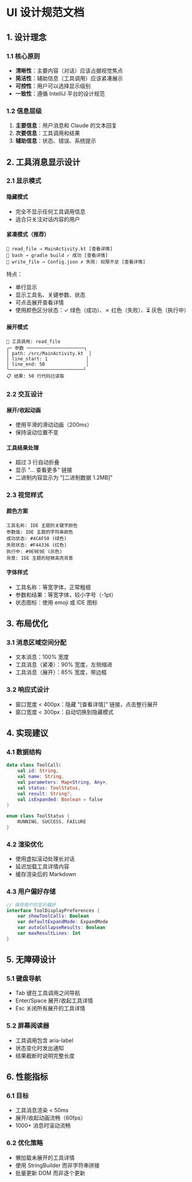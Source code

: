 # UI 设计规范文档

## 1. 设计理念

### 1.1 核心原则
- **清晰性**：主要内容（对话）应该占据视觉焦点
- **简洁性**：辅助信息（工具调用）应该紧凑展示
- **可控性**：用户可以选择显示级别
- **一致性**：遵循 IntelliJ 平台的设计规范

### 1.2 信息层级
1. **主要信息**：用户消息和 Claude 的文本回复
2. **次要信息**：工具调用和结果
3. **辅助信息**：状态、错误、系统提示

## 2. 工具消息显示设计

### 2.1 显示模式

#### 隐藏模式
- 完全不显示任何工具调用信息
- 适合只关注对话内容的用户

#### 紧凑模式（推荐）
```
🔧 read_file → MainActivity.kt [查看详情]
🔧 bash → gradle build ✓ 成功 [查看详情]
🔧 write_file → Config.json ✗ 失败: 权限不足 [查看详情]
```

特点：
- 单行显示
- 显示工具名、关键参数、状态
- 可点击展开查看详情
- 使用颜色区分状态：✓ 绿色（成功）、✗ 红色（失败）、⏳ 灰色（执行中）

#### 展开模式
```
🔧 工具调用: read_file
┌─ 参数 ─────────────────────┐
│ path: /src/MainActivity.kt  │
│ line_start: 1              │
│ line_end: 50               │
└───────────────────────────┘
📋 结果: 50 行代码已读取
```

### 2.2 交互设计

#### 展开/收起动画
- 使用平滑的滑动动画（200ms）
- 保持滚动位置不变

#### 工具结果处理
- 超过 3 行自动折叠
- 显示 "... 查看更多" 链接
- 二进制内容显示为 "[二进制数据 1.2MB]"

### 2.3 视觉样式

#### 颜色方案
```
工具名称: IDE 主题的关键字颜色
参数值: IDE 主题的字符串颜色
成功状态: #4CAF50 (绿色)
失败状态: #F44336 (红色)
执行中: #9E9E9E (灰色)
背景: IDE 主题的轻微高亮背景
```

#### 字体样式
- 工具名称：等宽字体，正常粗细
- 参数和结果：等宽字体，较小字号（-1pt）
- 状态图标：使用 emoji 或 IDE 图标

## 3. 布局优化

### 3.1 消息区域空间分配
- 文本消息：100% 宽度
- 工具消息（紧凑）：90% 宽度，左侧缩进
- 工具消息（展开）：85% 宽度，带边框

### 3.2 响应式设计
- 窗口宽度 < 400px：隐藏 "[查看详情]" 链接，点击整行展开
- 窗口宽度 < 300px：自动切换到隐藏模式

## 4. 实现建议

### 4.1 数据结构
```kotlin
data class ToolCall(
    val id: String,
    val name: String,
    val parameters: Map<String, Any>,
    val status: ToolStatus,
    val result: String?,
    val isExpanded: Boolean = false
)

enum class ToolStatus {
    RUNNING, SUCCESS, FAILURE
}
```

### 4.2 渲染优化
- 使用虚拟滚动处理长对话
- 延迟加载工具详情内容
- 缓存渲染后的 Markdown

### 4.3 用户偏好存储
```kotlin
// 保存用户的显示偏好
interface ToolDisplayPreferences {
    var showToolCalls: Boolean
    var defaultExpandMode: ExpandMode
    var autoCollapseResults: Boolean
    var maxResultLines: Int
}
```

## 5. 无障碍设计

### 5.1 键盘导航
- Tab 键在工具调用之间导航
- Enter/Space 展开/收起工具详情
- Esc 关闭所有展开的工具详情

### 5.2 屏幕阅读器
- 工具调用包含 aria-label
- 状态变化时发出通知
- 结果截断时说明完整长度

## 6. 性能指标

### 6.1 目标
- 工具消息渲染 < 50ms
- 展开/收起动画流畅（60fps）
- 1000+ 消息时滚动流畅

### 6.2 优化策略
- 懒加载未展开的工具详情
- 使用 StringBuilder 而非字符串拼接
- 批量更新 DOM 而非逐个更新
